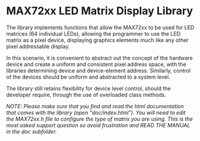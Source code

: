 # MAX72xx LED Matrix Display Library

The library implements functions that allow the MAX72xx to be used for LED matrices (64 individual LEDs), allowing the programmer to use the LED matrix as a pixel device, displaying graphics elements much like any other pixel addressable display.

In this scenario, it is convenient to abstract out the concept of the hardware device and create a uniform and consistent pixel address space, with the libraries determining device and device-element address. Similarly, control of the devices should be uniform and abstracted to a system level.

The library still retains flexibility for device level control, should the developer require, through the use of overloaded class methods.

_NOTE: Please make sure that you find and read the html documentation that comes with the library (open "doc/index.html"). You will need to edit the MAX72xx.h file to configure the type of matrix you are using. This is the most asked support question so avoid frustration and READ THE MANUAL in the _doc_ subfolder._
